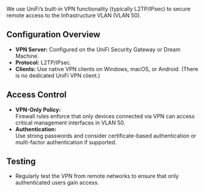 
We use UniFi’s built-in VPN functionality (typically L2TP/IPsec) to secure remote access to the Infrastructure VLAN (VLAN 50).

## Configuration Overview
- **VPN Server:** Configured on the UniFi Security Gateway or Dream Machine.
- **Protocol:** L2TP/IPsec.
- **Clients:** Use native VPN clients on Windows, macOS, or Android. (There is no dedicated UniFi VPN client.)

## Access Control
- **VPN-Only Policy:**  
  Firewall rules enforce that only devices connected via VPN can access critical management interfaces in VLAN 50.
- **Authentication:**  
  Use strong passwords and consider certificate-based authentication or multi-factor authentication if supported.

## Testing
- Regularly test the VPN from remote networks to ensure that only authenticated users gain access.

